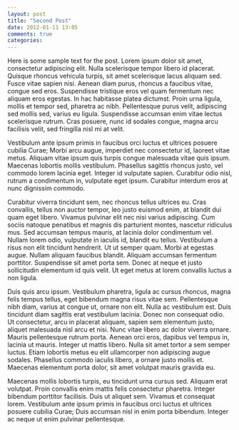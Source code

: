 ```yaml
---
layout: post
title: "Second Post"
date: 2012-01-11 13:05
comments: true
categories: 
---
```

Here is some sample text for the post. Lorem ipsum dolor sit amet, consectetur adipiscing elit. Nulla scelerisque tempor libero id placerat. Quisque rhoncus vehicula turpis, sit amet scelerisque lacus aliquam sed. Fusce vitae sapien nisi. Aenean diam purus, rhoncus a faucibus vitae, congue sed eros. Suspendisse tristique eros vel quam fermentum nec aliquam eros egestas. In hac habitasse platea dictumst. Proin urna ligula, mollis et tempor sed, pharetra ac nibh. Pellentesque purus velit, adipiscing sed mollis sed, varius eu ligula. Suspendisse accumsan enim vitae lectus scelerisque rutrum. Cras posuere, nunc id sodales congue, magna arcu facilisis velit, sed fringilla nisl mi at velit.

Vestibulum ante ipsum primis in faucibus orci luctus et ultrices posuere cubilia Curae; Morbi arcu augue, imperdiet nec consectetur id, laoreet vitae metus. Aliquam vitae ipsum quis turpis congue malesuada vitae quis ipsum. Maecenas lobortis mollis vestibulum. Phasellus sagittis rhoncus justo, vel commodo lorem lacinia eget. Integer id vulputate sapien. Curabitur odio nisl, rutrum a condimentum in, vulputate eget ipsum. Curabitur interdum eros at nunc dignissim commodo.

Curabitur viverra tincidunt sem, nec rhoncus tellus ultrices eu. Cras convallis, tellus non auctor tempor, leo justo euismod enim, at blandit dui quam eget libero. Vivamus pulvinar elit nec nisi varius adipiscing. Cum sociis natoque penatibus et magnis dis parturient montes, nascetur ridiculus mus. Sed accumsan tempus mauris, at lacinia dolor condimentum vel. Nullam lorem odio, vulputate in iaculis id, blandit eu tellus. Vestibulum a risus non elit tincidunt hendrerit. Ut ut semper quam. Morbi at egestas augue. Nullam aliquam faucibus blandit. Aliquam accumsan fermentum porttitor. Suspendisse sit amet porta sem. Donec at neque et justo sollicitudin elementum id quis velit. Ut eget metus at lorem convallis luctus a non ligula.

Duis quis arcu ipsum. Vestibulum pharetra, ligula ac cursus rhoncus, magna felis tempus tellus, eget bibendum magna risus vitae sem. Pellentesque nibh diam, varius at congue ut, ornare non elit. Nulla ac vestibulum est. Duis tincidunt diam sagittis erat vestibulum lacinia. Donec non consequat odio. Ut consectetur, arcu in placerat aliquam, sapien sem elementum justo, aliquet malesuada nisl arcu et nisi. Nunc vitae libero ac dolor viverra ornare. Mauris pellentesque rutrum porta. Aenean orci eros, dapibus vel tempus in, lacinia ut mauris. Integer ut mattis libero. Nulla sit amet tortor a sem semper luctus. Etiam lobortis metus eu elit ullamcorper non adipiscing augue sodales. Phasellus commodo iaculis libero, a ornare justo mollis et. Maecenas elementum porta dolor, sit amet volutpat mauris gravida eu.

Maecenas mollis lobortis turpis, eu tincidunt urna cursus sed. Aliquam erat volutpat. Proin convallis enim mattis felis consectetur pharetra. Integer bibendum porttitor facilisis. Duis ut aliquet sem. Vivamus et consequat lorem. Vestibulum ante ipsum primis in faucibus orci luctus et ultrices posuere cubilia Curae; Duis accumsan nisl in enim porta bibendum. Integer ac neque ut enim pulvinar pellentesque.